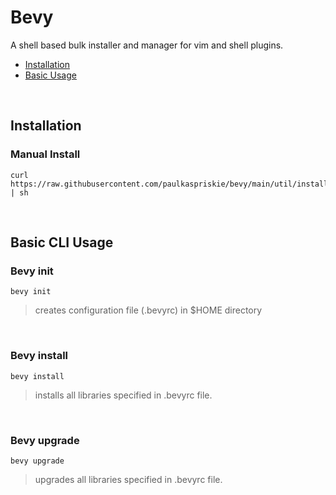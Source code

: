 # Bevy
A shell based bulk installer and manager for vim and shell plugins.
- [Installation](#installation)
- [Basic Usage](#basic-cli-usage)

<br/>

## Installation
### Manual Install

```shell
curl https://raw.githubusercontent.com/paulkaspriskie/bevy/main/util/install.sh | sh
```

<br/>

## Basic CLI Usage
### Bevy init
```shell 
bevy init
```
> creates configuration file (.bevyrc) in $HOME directory

<br/>

### Bevy install 
```shell 
bevy install
```
> installs all libraries specified in .bevyrc file.

<br/>

### Bevy upgrade
```shell 
bevy upgrade
```
> upgrades all libraries specified in .bevyrc file.